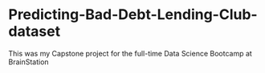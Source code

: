 # Predicting-Bad-Debt-Lending-Club-dataset
This was my Capstone project for the full-time Data Science Bootcamp at BrainStation
